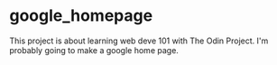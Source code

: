 # google_homepage
This project is about learning web deve 101 with The Odin Project. I'm probably going to make a google home page.